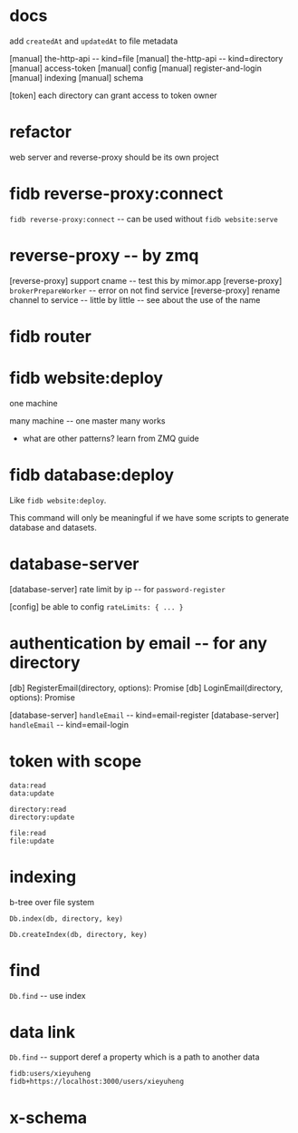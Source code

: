 # docs

add `createdAt` and `updatedAt` to file metadata

[manual] the-http-api -- kind=file
[manual] the-http-api -- kind=directory
[manual] access-token
[manual] config
[manual] register-and-login
[manual] indexing
[manual] schema

[token] each directory can grant access to token owner

# refactor

web server and reverse-proxy should be its own project

# fidb reverse-proxy:connect

`fidb reverse-proxy:connect` -- can be used without `fidb website:serve`

# reverse-proxy -- by zmq

[reverse-proxy] support cname -- test this by mimor.app
[reverse-proxy] `brokerPrepareWorker` -- error on not find service
[reverse-proxy] rename channel to service -- little by little -- see about the use of the name

# fidb router

# fidb website:deploy

one machine

many machine -- one master many works

- what are other patterns? learn from ZMQ guide

# fidb database:deploy

Like `fidb website:deploy`.

This command will only be meaningful
if we have some scripts to generate database and datasets.

# database-server

[database-server] rate limit by ip -- for `password-register`

[config] be able to config `rateLimits: { ... }`

# authentication by email -- for any directory

[db] RegisterEmail(directory, options): Promise<void>
[db] LoginEmail(directory, options): Promise<Token>

[database-server] `handleEmail` -- kind=email-register
[database-server] `handleEmail` -- kind=email-login

# token with scope

```
data:read
data:update

directory:read
directory:update

file:read
file:update
```

# indexing

b-tree over file system

`Db.index(db, directory, key)`

`Db.createIndex(db, directory, key)`

# find

`Db.find` -- use index

# data link

`Db.find` -- support deref a property which is a path to another data

```
fidb:users/xieyuheng
fidb+https://localhost:3000/users/xieyuheng
```

# x-schema
